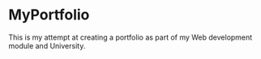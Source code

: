 # MyPortfolio

This is my attempt at creating a portfolio as part of my Web development module and University.
